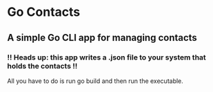# Go Contacts

## A simple Go CLI app for managing contacts

### !! Heads up: this app writes a .json file to your system that holds the contacts !!

All you have to do is run go build and then run the executable.

